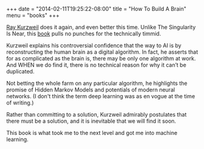 +++
date = "2014-02-11T19:25:22-08:00"
title = "How To Build A Brain"
menu = "books"
+++

[Ray Kurzweil](http://www.kurzweilai.net/ray-kurzweil-biography) does it again, and even better this time.  Unlike The Singularity Is Near, this [book](http://www.amazon.com/How-Build-Brain-Architecture-Architectures/dp/0190262125) pulls no punches for the technically timmid.

Kurzweil explains his controversial confidence that the way to AI is by reconstructing the human brain as a digital algorithm.  In fact, he asserts that for as complicated as the brain is, there may be only one algorithm at work.  And WHEN we do find it, there is no technical reason for why it can’t be duplicated.

Not betting the whole farm on any particular algorithm, he highlights the promise of Hidden Markov Models and potentials of modern neural networks.  (I don't think the term deep learning was as en vogue at the time of writing.)

Rather than committing to a solution, Kurzweil admirably postulates that there must be a solution, and it is inevitable that we will find it soon.

This book is what took me to the next level and got me into machine learning.

